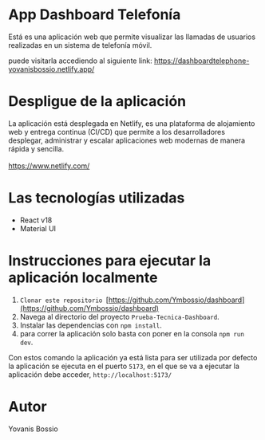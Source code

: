 # App Dashboard Telefonía
Está es una aplicación web que permite visualizar las llamadas de usuarios realizadas en un sistema de telefonía móvil.

puede visitarla accediendo al siguiente link: https://dashboardtelephone-yovanisbossio.netlify.app/


# Despligue de la aplicación
La aplicación está desplegada en Netlify, es una plataforma de alojamiento web y entrega continua (CI/CD) que permite a los desarrolladores desplegar, administrar y escalar aplicaciones web modernas de manera rápida y sencilla. 
<br> <br>
https://www.netlify.com/

# Las tecnologías utilizadas
<ul>
  <li>React v18</li>
  <li>Material UI</li>
</ul>

# Instrucciones para ejecutar la aplicación localmente 

1) `Clonar este repositorio `[https://github.com/Ymbossio/dashboard](https://github.com/Ymbossio/dashboard)
2) Navega al directorio del proyecto `Prueba-Tecnica-Dashboard`.
3) Instalar las dependencias con `npm install`.
4) para correr la aplicación solo basta con poner en la consola `npm run dev`.

Con estos comando la aplicación ya está lista para ser utilizada por defecto la aplicación se ejecuta en el puerto `5173`, 
en el que se va a ejecutar la aplicación debe acceder, `http://localhost:5173/`


# Autor
Yovanis Bossio


